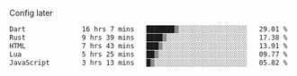 <!-- ## Hi there 👋 -->
Config later

<!--
**rickrck/rickrck** is a ✨ _special_ ✨ repository because its `README.md` (this file) appears on your GitHub profile.

Here are some ideas to get you started:

- 🔭 I’m currently working on ...
- 🌱 I’m currently learning ...
- 👯 I’m looking to collaborate on ...
- 🤔 I’m looking for help with ...
- 💬 Ask me about ...
- 📫 How to reach me: ...
- 😄 Pronouns: ...
- ⚡ Fun fact: ...
-->

<!--START_SECTION:waka-->

```txt
Dart              16 hrs 7 mins   ███████▒░░░░░░░░░░░░░░░░░   29.01 %
Rust              9 hrs 39 mins   ████▒░░░░░░░░░░░░░░░░░░░░   17.38 %
HTML              7 hrs 43 mins   ███▒░░░░░░░░░░░░░░░░░░░░░   13.91 %
Lua               5 hrs 25 mins   ██▒░░░░░░░░░░░░░░░░░░░░░░   09.77 %
JavaScript        3 hrs 13 mins   █▒░░░░░░░░░░░░░░░░░░░░░░░   05.82 %
```

<!--END_SECTION:waka-->
